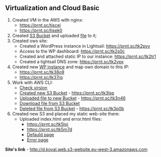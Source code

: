 ## Virtualization and Cloud Basic

1. Created VM in the AWS with nginx:
	* https://prnt.sc/tjscei
	* https://prnt.sc/tjsek0
2. Created [S3 Bucket](https://prnt.sc/tk2dl2) and uploaded [file](https://prnt.sc/tk2hh6) to it;
3. Created ows site:
	* Created a WordPress instance in Lightsail: https://prnt.sc/tk2pvv
	* Access to the WP dashboard: https://prnt.sc/tk2s0c
	* Created and attached static IP to our instance: https://prnt.sc/tk2tr1
	* Created a lightsail DNS zone: https://prnt.sc/tk2vpx
4. Created new [WP instance](https://prnt.sc/tk38bq) and map own domain to this IP:
	* https://prnt.sc/tk38o9
	* https://prnt.sc/tk37rp
5. Work with AWS CLI:
	* [Check virsion](https://prnt.sc/tk3ig2)
	* [Created new S3 Bucket](https://prnt.sc/tk3llv)  -  https://prnt.sc/tk3lsp
	* [Uploaded file to new Bucket](https://prnt.sc/tk3mug)  -  https://prnt.sc/tk3n46
	* [Download file from S3 Bucket](https://prnt.sc/tk3o8y)
	* [Deleted file from S3 Bucket](https://prnt.sc/tk3ori)  -  https://prnt.sc/tk3p0b
6. Created new S3 and placed my static web-site there: 
	* Uploaded index.html and error.html files:
		* https://prnt.sc/tk5loj
		* https://prnt.sc/tk5m7d
		* [Defauld page](https://i.imgur.com/3Lye4sa.png)
		* [Error page](https://i.imgur.com/3VGXgB5.png)

**Site's link** - http://d.koval.web.s3-website.eu-west-3.amazonaws.com
	

